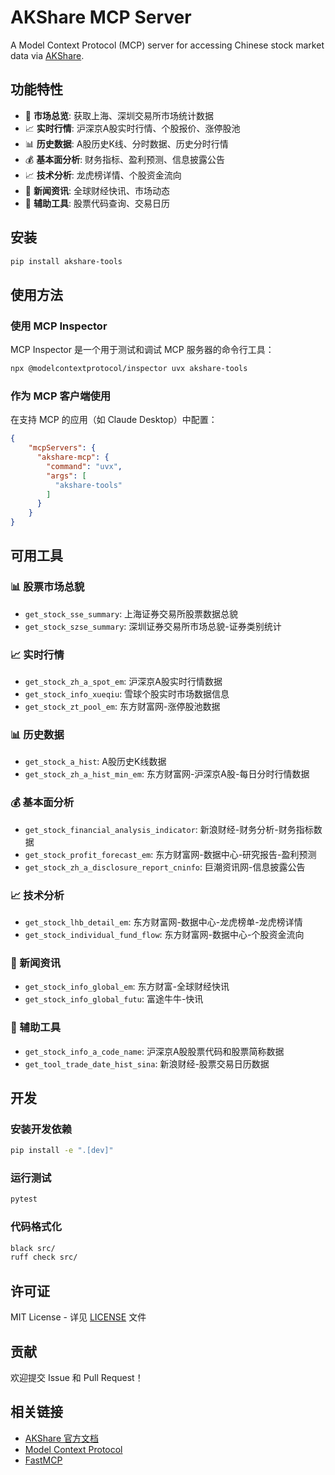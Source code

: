 # AKShare MCP Server

A Model Context Protocol (MCP) server for accessing Chinese stock market data via [AKShare](https://github.com/akfamily/akshare).

## 功能特性

- 🏢 **市场总览**: 获取上海、深圳交易所市场统计数据
- 📈 **实时行情**: 沪深京A股实时行情、个股报价、涨停股池
- 📊 **历史数据**: A股历史K线、分时数据、历史分时行情
- 💰 **基本面分析**: 财务指标、盈利预测、信息披露公告
- 📈 **技术分析**: 龙虎榜详情、个股资金流向
- 📰 **新闻资讯**: 全球财经快讯、市场动态
- 🔧 **辅助工具**: 股票代码查询、交易日历

## 安装

```bash
pip install akshare-tools
```

## 使用方法

### 使用 MCP Inspector

MCP Inspector 是一个用于测试和调试 MCP 服务器的命令行工具：

```bash
npx @modelcontextprotocol/inspector uvx akshare-tools
```

### 作为 MCP 客户端使用

在支持 MCP 的应用（如 Claude Desktop）中配置：

```json
{
    "mcpServers": {
      "akshare-mcp": {
        "command": "uvx",
        "args": [
          "akshare-tools"
        ]
      }
    }
}
```

## 可用工具

### 📊 股票市场总貌
- `get_stock_sse_summary`: 上海证券交易所股票数据总貌
- `get_stock_szse_summary`: 深圳证券交易所市场总貌-证券类别统计

### 📈 实时行情
- `get_stock_zh_a_spot_em`: 沪深京A股实时行情数据
- `get_stock_info_xueqiu`: 雪球个股实时市场数据信息
- `get_stock_zt_pool_em`: 东方财富网-涨停股池数据

### 📊 历史数据
- `get_stock_a_hist`: A股历史K线数据
- `get_stock_zh_a_hist_min_em`: 东方财富网-沪深京A股-每日分时行情数据

### 💰 基本面分析
- `get_stock_financial_analysis_indicator`: 新浪财经-财务分析-财务指标数据
- `get_stock_profit_forecast_em`: 东方财富网-数据中心-研究报告-盈利预测
- `get_stock_zh_a_disclosure_report_cninfo`: 巨潮资讯网-信息披露公告

### 📈 技术分析
- `get_stock_lhb_detail_em`: 东方财富网-数据中心-龙虎榜单-龙虎榜详情
- `get_stock_individual_fund_flow`: 东方财富网-数据中心-个股资金流向

### 📰 新闻资讯
- `get_stock_info_global_em`: 东方财富-全球财经快讯
- `get_stock_info_global_futu`: 富途牛牛-快讯

### 🔧 辅助工具
- `get_stock_info_a_code_name`: 沪深京A股股票代码和股票简称数据
- `get_tool_trade_date_hist_sina`: 新浪财经-股票交易日历数据

## 开发

### 安装开发依赖

```bash
pip install -e ".[dev]"
```

### 运行测试

```bash
pytest
```

### 代码格式化

```bash
black src/
ruff check src/
```

## 许可证

MIT License - 详见 [LICENSE](LICENSE) 文件

## 贡献

欢迎提交 Issue 和 Pull Request！

## 相关链接

- [AKShare 官方文档](https://akshare.akfamily.xyz/)
- [Model Context Protocol](https://modelcontextprotocol.io/)
- [FastMCP](https://github.com/jlowin/fastmcp)